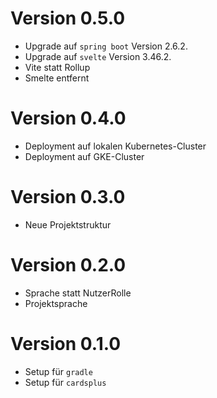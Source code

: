 # Version 0.5.0

* Upgrade auf `spring boot` Version 2.6.2.
* Upgrade auf `svelte` Version 3.46.2.
* Vite statt Rollup
* Smelte entfernt

# Version 0.4.0

* Deployment auf lokalen Kubernetes-Cluster
* Deployment auf GKE-Cluster

# Version 0.3.0

* Neue Projektstruktur

# Version 0.2.0

* Sprache statt NutzerRolle
* Projektsprache

# Version 0.1.0

* Setup für `gradle`
* Setup für `cardsplus`
